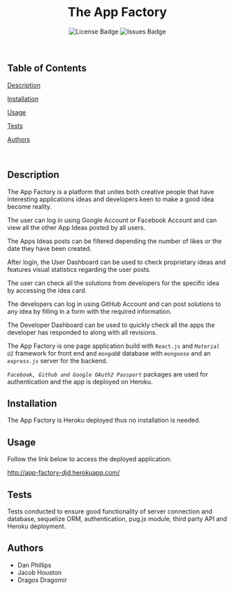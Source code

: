 <h1 align="center">The App Factory</h1>

<div align="center">
  <img src="https://img.shields.io/github/license/phillidp1989/project-3" alt="License Badge" />
  <img src="https://img.shields.io/github/issues/phillidp1989/project-3" alt="Issues Badge"/>
</div>

<br/>
<br/>

## Table of Contents

[Description](#description)

[Installation](#installation)

[Usage](#usage)

[Tests](#tests)

[Authors](#authors)

<br>

## Description

The App Factory is a platform that unites both creative people that have interesting applications ideas and developers keen to make a good idea become reality.

The user can log in using Google Account or Facebook Account and can view all the other App Ideas posted by all users.

The Apps Ideas posts can be filtered depending the number of likes or the date they have been created.

After login, the User Dashboard can be used to check proprietary ideas and features visual statistics regarding the user posts.

The user can check all the solutions from developers for the specific idea by accessing the idea card.

The developers can log in using GitHub Account and can post solutions to any idea by filling in a form with the required information.

The Developer Dashboard can be used to quickly check all the apps the developer has responded to along with all revisions.

The App Factory is one page application build with `React.js` and _`Material UI`_ framework for front end and _`mongoDB`_ database with _`mongoose`_ and an _`express.js`_ server for the backend.

_`Facebook, Github and Google OAuth2 Passport`_ packages are used for authentication and the app is deployed on Heroku.

## Installation

The App Factory is Heroku deployed thus no installation is needed.

## Usage

Follow the link below to access the deployed application:

http://app-factory-djd.herokuapp.com/

## Tests

Tests conducted to ensure good functionality of server connection and database, sequelize ORM, authentication, pug.js module, third party API and Heroku deployment.

## Authors

- Dan Phillips
- Jacob Houston
- Dragos Dragomir
